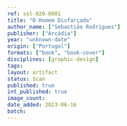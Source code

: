 ```yaml
---
ref: sol-020-0001
title: "O Homem Disfarçado"
author_name: ["Sebastião Rodrigues"]
publisher: ["Arcádia"]
year: "unknown-date"
origin: ["Portugal"]
formats: ["book", "book-cover"]
disciplines: [graphic-design]
tags:
layout: artifact
status: Scan
published: true
int_published: true
image_count:
date_added: 2023-06-16
batch:
---
```

